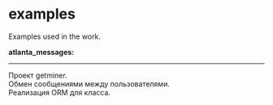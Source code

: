 # examples
Examples used in the work.

<b>atlanta_messages:</b>
<hr>
  <p>
    Проект getminer.<br>
    Обмен сообщениями между пользователями.<br>
    Реализация ORM для класса.
  </p>
